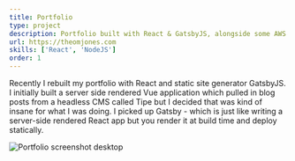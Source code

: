 ```yaml
---
title: Portfolio
type: project
description: Portfolio built with React & GatsbyJS, alongside some AWS Lambda functions.
url: https://theomjones.com
skills: ['React', 'NodeJS']
order: 1
---
```


Recently I rebuilt my portfolio with React and static site generator GatsbyJS.
I initially built a server side rendered Vue application which pulled in blog posts from a headless CMS called Tipe but I decided that was kind of insane for what I was doing. I picked up Gatsby - which is just like writing a server-side rendered React app but you render it at build time and deploy statically.

![Portfolio screenshot desktop](https://theomjonesimg.s3.amazonaws.com/blog/portfolio-desk.png)

